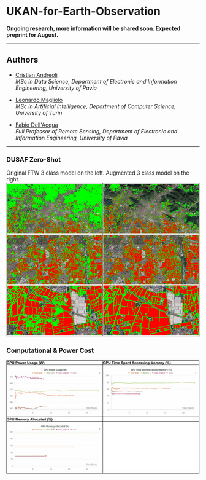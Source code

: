 # UKAN-for-Earth-Observation
**Ongoing research, more information will be shared soon. Expected preprint for August.**

---

## Authors
- [Cristian Andreoli](https://github.com/CristianAndreoli94/)  
  *MSc in Data Science, Department of Electronic and Information Engineering, University of Pavia*  

- [Leonardo Magliolo](https://github.com/MaglioloLeonardo)  
  *MSc in Artificial Intelligence, Department of Computer Science, University of Turin*  

- [Fabio Dell'Acqua](http://tlclab.unipv.it/index.php/people/the-team?view=article&id=75&catid=23)  
  *Full Professor of Remote Sensing, Department of Electronic and Information Engineering, University of Pavia*  

---

### DUSAF Zero-Shot
Original FTW 3 class model on the left. Augmented 3 class model on the right.  
![DUSAF Zero-Shot](images/DUSAF_zero_shot.PNG)

### Computational & Power Cost
![Computational & Power Cost](images/Computational_Power_Cost.PNG)

